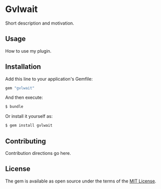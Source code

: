 # Gvlwait
Short description and motivation.

## Usage
How to use my plugin.

## Installation
Add this line to your application's Gemfile:

```ruby
gem "gvlwait"
```

And then execute:
```bash
$ bundle
```

Or install it yourself as:
```bash
$ gem install gvlwait
```

## Contributing
Contribution directions go here.

## License
The gem is available as open source under the terms of the [MIT License](https://opensource.org/licenses/MIT).
